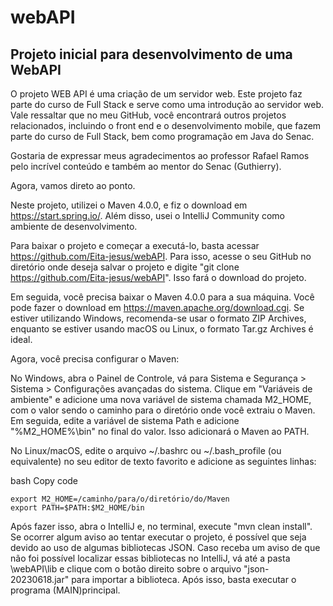 # webAPI
## Projeto inicial para desenvolvimento de uma WebAPI



O projeto WEB API é uma criação de um servidor web. Este projeto faz parte do curso de Full Stack e serve como uma introdução ao servidor web. Vale ressaltar que no meu GitHub, você encontrará outros projetos relacionados, incluindo o front end e o desenvolvimento mobile, que fazem parte do curso de Full Stack, bem como programação em Java do Senac.

Gostaria de expressar meus agradecimentos ao professor Rafael Ramos pelo incrível conteúdo e também ao mentor do Senac (Guthierry).

Agora, vamos direto ao ponto.

Neste projeto, utilizei o Maven 4.0.0, e fiz o download em <https://start.spring.io/>. Além disso, usei o IntelliJ Community como ambiente de desenvolvimento.

Para baixar o projeto e começar a executá-lo, basta acessar <https://github.com/Eita-jesus/webAPI>. Para isso, acesse o seu GitHub no diretório onde deseja salvar o projeto e digite "git clone <https://github.com/Eita-jesus/webAPI>". Isso fará o download do projeto.

Em seguida, você precisa baixar o Maven 4.0.0 para a sua máquina. Você pode fazer o download em <https://maven.apache.org/download.cgi>. Se estiver utilizando Windows, recomenda-se usar o formato ZIP Archives, enquanto se estiver usando macOS ou Linux, o formato Tar.gz Archives é ideal.

Agora, você precisa configurar o Maven:

No Windows, abra o Painel de Controle, vá para Sistema e Segurança > Sistema > Configurações avançadas do sistema. Clique em "Variáveis de ambiente" e adicione uma nova variável de sistema chamada M2_HOME, com o valor sendo o caminho para o diretório onde você extraiu o Maven. Em seguida, edite a variável de sistema Path e adicione "%M2_HOME%\bin" no final do valor. Isso adicionará o Maven ao PATH.

No Linux/macOS, edite o arquivo ~/.bashrc ou ~/.bash_profile (ou equivalente) no seu editor de texto favorito e adicione as seguintes linhas:

bash
Copy code
~~~ CMD \ Pront de comando
export M2_HOME=/caminho/para/o/diretório/do/Maven
export PATH=$PATH:$M2_HOME/bin
~~~
Após fazer isso, abra o IntelliJ e, no terminal, execute "mvn clean install". Se ocorrer algum aviso ao tentar executar o projeto, é possível que seja devido ao uso de algumas bibliotecas JSON. Caso receba um aviso de que não foi possível localizar essas bibliotecas no IntelliJ, vá até a pasta \webAPI\lib e clique com o botão direito sobre o arquivo "json-20230618.jar" para importar a biblioteca. Após isso, basta executar o programa (MAIN)principal.
